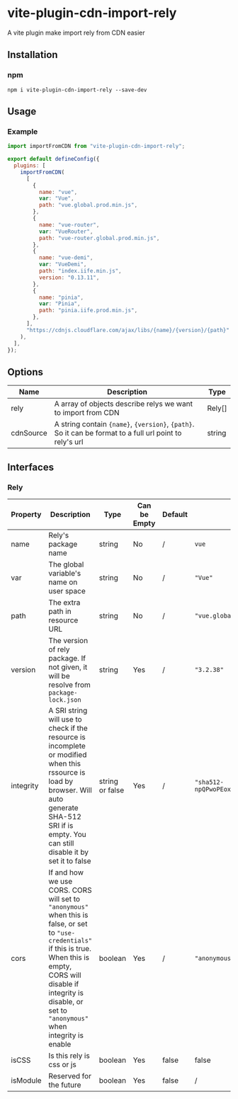 # vite-plugin-cdn-import-rely
A vite plugin make import rely from CDN easier
## Installation
### npm
`npm i vite-plugin-cdn-import-rely --save-dev`
## Usage
### Example
```js
import importFromCDN from "vite-plugin-cdn-import-rely";

export default defineConfig({
  plugins: [
    importFromCDN(
      [
        {
          name: "vue",
          var: "Vue",
          path: "vue.global.prod.min.js",
        },
        {
          name: "vue-router",
          var: "VueRouter",
          path: "vue-router.global.prod.min.js",
        },
        {
          name: "vue-demi",
          var: "VueDemi",
          path: "index.iife.min.js",
          version: "0.13.11",
        },
        {
          name: "pinia",
          var: "Pinia",
          path: "pinia.iife.prod.min.js",
        },
      ],
      "https://cdnjs.cloudflare.com/ajax/libs/{name}/{version}/{path}"
    ),
  ],
});
```
## Options

| Name    | Description                                                                                  | Type                                                  |
| ------- | -------------------------------------------------------------------------------------------- | ----------------------------------------------------- |
| rely | A array of objects describe relys we want to import from CDN | Rely[]                                                |
| cdnSource | A string contain `{name}`, `{version}`, `{path}`. So it can be format to a full url point to rely's url | string

## Interfaces
### Rely
| Property | Description | Type | Can be Empty | Default | Example |
| -------- | ----------- | ---- | ------------ | ------- | ------- |
| name | Rely's package name | string | No | / | `vue` |
| var | The global variable's name on user space | string | No | / | `"Vue"` |
| path | The extra path in resource URL | string | No | / | `"vue.global.prod.min.js"` |
| version | The version of rely package. If not given, it will be resolve from `package-lock.json` | string | Yes | / | `"3.2.38"` |
| integrity | A SRI string will use to check if the resource is incomplete or modified when this rssource is load by browser. Will auto generate SHA-512 SRI if is empty. You can still disable it by set it to false | string or false | Yes | / | `"sha512-npQPwoPEoxzuLDSytF9RIdsHJd122lMGlUoLuQo2vCYtk6R1DEB03wIknFzHNQNHJKQlPjwcrEqflYWp417eVw=="` |
| cors | If and how we use CORS. CORS will set to `"anonymous"` when this is false, or set to `"use-credentials"` if this is true. When this is empty, CORS will disable if integrity is disable, or set to `"anonymous"` when integrity is enable | boolean | Yes | / | `"anonymous"` |
| isCSS | Is this rely is css or js | boolean | Yes | false | false |
| isModule | Reserved for the future | boolean | Yes | false | / |

